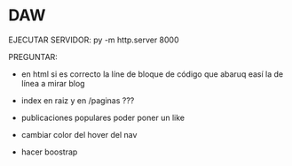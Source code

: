 # DAW
EJECUTAR SERVIDOR: py -m http.server 8000


PREGUNTAR:
  - en html si es correcto la líne de bloque de código que abaruq easí la de línea a mirar blog
  - index en raiz y en /paginas ???



- publicaciones populares poder poner un like
- cambiar color del hover del nav
- hacer boostrap